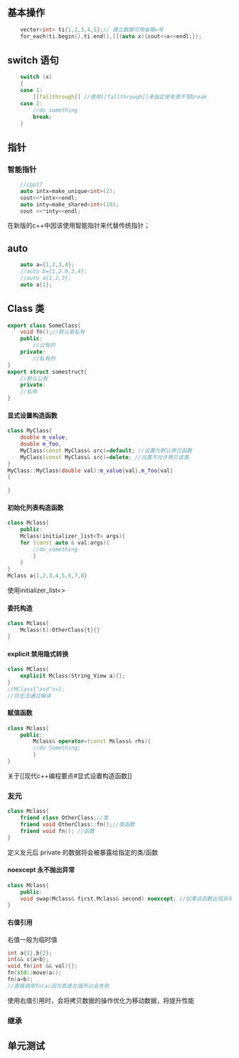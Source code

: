 ## 基本操作
```cpp
    vector<int> ti{1,2,3,4,5};// 建立数据可用省略=号
    for_each(ti.begin(),ti.end(),[](auto x){cout<<x<<endl;});
```
## switch 语句
```cpp
    switch (x)
    {
    case 1:
        [[fallthrough]] //使用[[fallthrough]]来指定是有意不写break
    case 2:
        //do something
        break;
    }
```
## 指针
### 智能指针
```cpp
    //cpp17
    auto intx=make_unique<int>(2);
    cout<<*intx<<endl;
    auto inty=make_shared<int>(10);
    cout <<*inty<<endl;
```
在新版的c++中因该使用智能指针来代替传统指针；

## auto
```cpp
    auto a={1,2,3,4}; 
    //auto b={1,2.0,3,4};
    //auto a{1,2,3};
    auto a{1};
```
## Class 类
```cpp
export class SomeClass{
	void fn();//默认是私有
	public:
		//公有的
	private:
		//私有的
}
export struct somestruct{
	//默认公有
	private:
	//私有
}
```
#### 显式设置构造函数
```cpp
class MyClass{
	double m_value,
	double m_foo,
	MyClass(const MyClass& src)=default; //设置为默认拷贝函数
	MyClass(const MyClass& src)=delete; //设置不允许拷贝该类
}
MyClass::MyClass(double val):m_value{val},m_foo{val}
{
	
}
```
#### 初始化列表构造函数
```cpp
class Mclass{
	public:
	Mclass(initializer_list<T> args){
	for (const auto & val:args){
		//do_something
		}
	}
}
Mclass a{1,2,3,4,5,6,7,8}
```
使用initializer_list<>
#### 委托构造
```cpp
class Mclass{
	Mclass(t):OtherClass{t}{}
}
```
#### explicit 禁用隐式转换
```cpp
class MClass{
	explicit Mclass(String_View a){};
}
//MClass{"asd"sv};
//将无法通过编译
```
#### 赋值函数
```cpp
class Mclass{
	public:
		Mclass& operator=(const Mclass& rhs){
		//do Something;
		}
}
```
关于[[现代c++编程要点#显式设置构造函数]]

### 友元
```cpp
class Mclass{
	friend class OtherClass;//类
	friend void OtherClass::fn();//类函数
	friend void fn(); //函数
}
```
定义友元后 private 的数据将会被暴露给指定的类/函数
#### noexcept 永不抛出异常
```cpp
class Mclass{
	public:
	void swap(Mclass& first,Mclass& second) noexcept; //如果该函数出现异常将终止程序
}
```
#### 右值引用
右值一般为临时值
```cpp
int a{1},b{2};
int&& c{a+b};
void fn(int && val){};
fn(std::move(a));
fn(a+b);
//直接调用fn(a)因为其是左值所以会失败
```
使用右值引用时，会将拷贝数据的操作优化为移动数据，将提升性能

### 继承
## 单元测试
